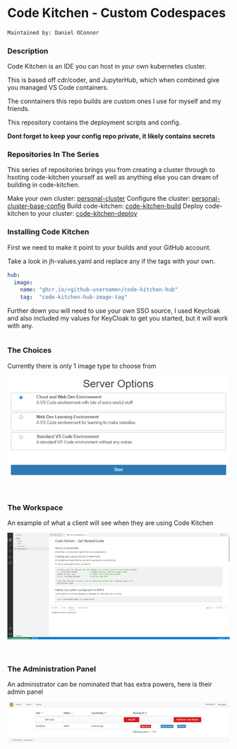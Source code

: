 # Code Kitchen - Custom Codespaces

```bash
Maintained by: Daniel OConnor
```

### Description

Code Kitchen is an IDE you can host in your own kubernetes cluster. 

This is based off cdr/coder, and JupyterHub, which when combined give you managed VS Code containers.

The conntainers this repo builds are custom ones I use for myself and my friends.

This repository contains the deployment scripts and config.

<b>Dont forget to keep your config repo private, it likely contains secrets</b>


### Repositories In The Series

This series of repositories brings you from creating a cluster through to hsoting code-kitchen yourself as well as anything else you can dream of building in code-kitchen.

Make your own cluster: [personal-cluster](https://github.com/FoodyFood/personal-cluster)
Configure the cluster: [personal-cluster-base-config](https://github.com/FoodyFood/personal-cluster-base-config)
Build code-kitchen: [code-kitchen-build](https://github.com/FoodyFood/code-kitchen-build)
Deploy code-kitchen to your cluster: [code-kitchen-deploy](https://github.com/FoodyFood/code-kitchen-deploy)


### Installing Code Kitchen

First we need to make it point to your builds and your GitHub account.

Take a look in jh-values.yaml and replace any if the <github-username> tags with your own.

```yaml
hub:
  image:
    name: "ghcr.io/<github-username>/code-kitchen-hub"
    tag:  "code-kitchen-hub-image-tag"
```

Further down you will need to use your own SSO source, I used Keycloak and also included my values for KeyCloak to get you started, but it will work with any.

```yaml

```

### The Choices
Currently there is only 1 image type to choose from

![server-options](docs/server-options.PNG)

<br>

### The Workspace
An example of what a client will see when they are using Code Kitchen

![coder](docs/workspace.png)

<br>

### The Administration Panel
An administrator can be nominated that has extra powers, here is their admin panel

![code-kitchen-admin-area](docs/admin-area.PNG)

<br>
